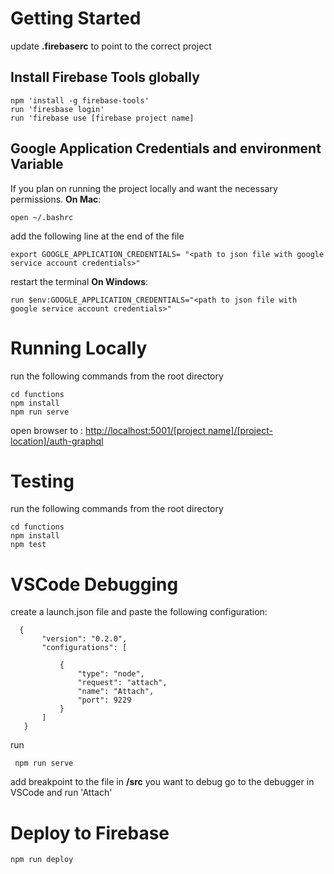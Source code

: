 
# Getting Started

update **.firebaserc** to point to the correct project

## Install Firebase Tools globally

    npm 'install -g firebase-tools'
    run 'firesbase login'
    run 'firebase use [firebase project name]

## Google Application Credentials and environment Variable
If you plan on running the project locally and want the necessary permissions.
**On Mac**:

    open ~/.bashrc

add the following line at the end of the file

    export GOOGLE_APPLICATION_CREDENTIALS= "<path to json file with google service account credentials>"

restart the terminal
**On Windows**:

    run $env:GOOGLE_APPLICATION_CREDENTIALS="<path to json file with google service account credentials>"

# Running Locally
run the following commands from the root directory

    cd functions
    npm install
    npm run serve

open browser to :  [http://localhost:5001/\[project name\]/\[project-location\]/auth-graphql](http://localhost:5001/)

# Testing
run the following commands from the root directory

    cd functions
    npm install
    npm test

# VSCode Debugging
create a launch.json file and paste the following configuration:

      {
           "version": "0.2.0",
           "configurations": [
    
               {
                   "type": "node",
                   "request": "attach",
                   "name": "Attach",
                   "port": 9229
               }
           ]
       }

run 
   

     npm run serve

add breakpoint to the file in **/src** you want to debug
go to the debugger in VSCode and run 'Attach'

# Deploy to Firebase

    npm run deploy

